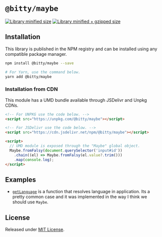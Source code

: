 # `@bitty/maybe`

[![Library minified size](https://badgen.net/bundlephobia/min/@bitty/maybe)](https://bundlephobia.com/result?p=@bitty/maybe)
[![Library minified + gzipped size](https://badgen.net/bundlephobia/minzip/@bitty/maybe)](https://bundlephobia.com/result?p=@bitty/maybe)

## Installation

This library is published in the NPM registry and can be installed using any compatible package manager.

```sh
npm install @bitty/maybe --save

# For Yarn, use the command below.
yarn add @bitty/maybe
```

### Installation from CDN

This module has a UMD bundle available through JSDelivr and Unpkg CDNs.

```html
<!-- For UNPKG use the code below. -->
<script src="https://unpkg.com/@bitty/maybe"></script>

<!-- For JSDelivr use the code below. -->
<script src="https://cdn.jsdelivr.net/npm/@bitty/maybe"></script>

<script>
  // UMD module is exposed through the "Maybe" global object.
  Maybe.fromFalsy(document.querySelector('input#id'))
    .chain((el) => Maybe.fromFalsy(el.value?.trim()))
    .map(console.log);
</script>
```

## Examples

- [`getLanguage`](./examples/getLanguage/getLanguage.ts) is a function that resolves language in application. Its a pretty common case and it was implemented in the way I think we should use `Maybe`.

## License

Released under [MIT License](./LICENSE).
